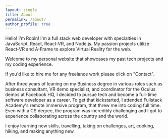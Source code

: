 ```yaml
---
layout: single
title: About
permalink: /about/
author_profile: true
---
```


Hello! I'm Robin! I'm a full stack web developer with specialties in JavaScript, React, React-VR, and Node.js. My passion projects utilize React-VR and A-Frame to explore Virtual Reality for the web.

Welcome to my personal website that showcases my past tech projects and my coding experience.

If you'd like to hire me for any freelance work please click on "Contact".

After three years of leaning on my Business degree in various roles such as business consultant, VR demo specialist, and coordinator for the Oculus demos at Facebook HQ, I decided to pursue tech and become a full-time software developer as a career. To get that kickstarted, I attended Fullstack Academy's remote immersive program, that threw me into coding full time. Even with a CS degree, the program was incredibly challenging and I got to experience collaborating across the country and the world.

I enjoy learning new skills, travelling, taking on challenges, art, cooking, hiking, and making anything new.
